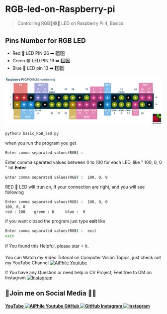 # RGB-led-on-Raspberry-pi
> Controlling RGB🔴🟢🔵 LED on Raspberry Pi 4, Basics 


## Pins Number for RGB LED


- Red   🔴 LED PIN 26  ➡️ 2️⃣6️⃣
- Green 🟢 LED PIN 19  ➡️ 1️⃣9️⃣
- Blue  🔵 LED pin 13  ➡️ 1️⃣2️⃣


![image](https://raw.githubusercontent.com/Gadgetoid/Pinout.xyz/master/resources/raspberry-pi-pinout.png)

```cmd
python3 basic_RGB_led.py 
```
when you run the program you get 

```cmd
Enter comma separated values(RGB) :  
```
Enter comma sperated values between 0 to 100 for each LED, like " 100, 0, 0 " hit **Enter** 

```cmd
Enter comma separated values(RGB) :  100, 0, 0
```
RED 🔴 LED will trun on, If your connection are right, and you will see following
```
Enter comma separated values(RGB) :  100, 0, 0
100, 0, 0
red : 100    green : 0     blue :  0
``` 
if you want closed the program just type **exit** like 
```cmd
Enter comma separated values(RGB) :  exit
exit
```



if You found this Helpful, please star :star: it.

You can Watch my Video Tutorial on Computer Vision Topics, just check out my YouTube Channel <a href="https://www.youtube.com/c/aiphile">  <img alt="AiPhile Youtube" src="https://user-images.githubusercontent.com/66181793/131223988-882d53a0-4882-468f-9bd7-46b46466baae.png"  width="20"> </a>


If You have any Question or need help in CV Project, Feel free to DM on Instagram  <a href="https://www.instagram.com/aiphile17/">  <img alt="Instagram" src="https://user-images.githubusercontent.com/66181793/131223931-32d84c10-88b4-4cd6-8eb8-89f06c3b5b51.png"  width="20"> </a>

## 💚Join me on Social Media 💚🖤 

<h4><a href="https://www.youtube.com/c/aiphile"> YouTube <img alt="AiPhile Youtube" src="https://user-images.githubusercontent.com/66181793/131223988-882d53a0-4882-468f-9bd7-46b46466baae.png"  width="35"> </a> 
 <a href="https://github.com/Asadullah-Dal17">  GitHub  <img alt="GitHub" src="https://user-images.githubusercontent.com/66181793/131223930-9fd2bfc7-9c43-465d-a057-55f3292f3b2b.png"  width="35"> </a> 
  <a href="https://www.instagram.com/aiphile17/">   Instagram <img alt="Instagram" src="https://user-images.githubusercontent.com/66181793/131223931-32d84c10-88b4-4cd6-8eb8-89f06c3b5b51.png"  width="35"> </a> </h4>

